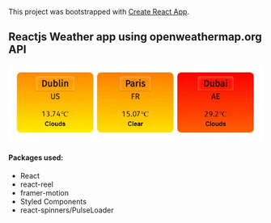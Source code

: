 This project was bootstrapped with [Create React App](https://github.com/facebook/create-react-app).

## Reactjs Weather app using openweathermap.org API


![ReactWeatherComponent](https://github.com/girls-incode/reactjs-weather-components/blob/master/girlsincode-react-weather.gif)

#### Packages used:
- React
- react-reel
- framer-motion
- Styled Components
- react-spinners/PulseLoader
